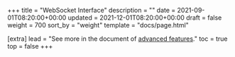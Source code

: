 +++
title = "WebSocket Interface"
description = ""
date = 2021-09-01T08:20:00+00:00
updated = 2021-12-01T08:20:00+00:00
draft = false
weight = 700
sort_by = "weight"
template = "docs/page.html"

[extra]
lead = "See more in the document of <a href='/docs/references/advanced'>advanced features</a>."
toc = true
top = false
+++

